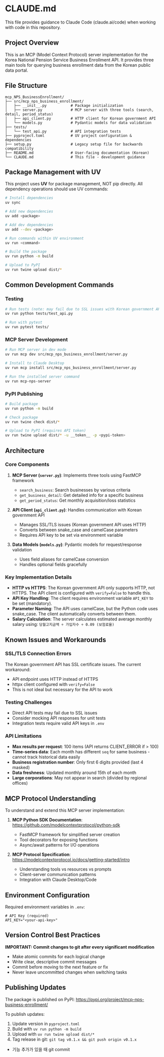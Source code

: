 # CLAUDE.md

This file provides guidance to Claude Code (claude.ai/code) when working with code in this repository.

## Project Overview

This is an MCP (Model Context Protocol) server implementation for the Korea National Pension Service Business Enrollment API. It provides three main tools for querying business enrollment data from the Korean public data portal.

## File Structure

```
mcp_NPS_BusinessEnrollment/
├── src/mcp_nps_business_enrollment/
│   ├── __init__.py           # Package initialization
│   ├── server.py             # MCP server with three tools (search, detail, period_status)
│   ├── api_client.py         # HTTP client for Korean government API
│   └── models.py             # Pydantic models for data validation
├── tests/
│   └── test_api.py           # API integration tests
├── pyproject.toml            # UV project configuration & dependencies
├── setup.py                  # Legacy setup file for backwards compatibility
├── README.md                 # User-facing documentation (Korean)
└── CLAUDE.md                 # This file - development guidance
```

## Package Management with UV

This project uses **UV** for package management, NOT pip directly. All dependency operations should use UV commands:

```bash
# Install dependencies
uv sync

# Add new dependencies
uv add <package>

# Add dev dependencies
uv add --dev <package>

# Run commands within UV environment
uv run <command>

# Build the package
uv run python -m build

# Upload to PyPI
uv run twine upload dist/*
```

## Common Development Commands

### Testing
```bash
# Run tests (note: may fail due to SSL issues with Korean government API)
uv run python tests/test_api.py

# Run with pytest
uv run pytest tests/
```

### MCP Server Development
```bash
# Run MCP server in dev mode
uv run mcp dev src/mcp_nps_business_enrollment/server.py

# Install to Claude Desktop
uv run mcp install src/mcp_nps_business_enrollment/server.py

# Run the installed server command
uv run mcp-nps-server
```

### PyPI Publishing
```bash
# Build package
uv run python -m build

# Check package
uv run twine check dist/*

# Upload to PyPI (requires API token)
uv run twine upload dist/* -u __token__ -p <pypi-token>
```

## Architecture

### Core Components

1. **MCP Server (`server.py`)**: Implements three tools using FastMCP framework
   - `search_business`: Search businesses by various criteria
   - `get_business_detail`: Get detailed info for a specific business
   - `get_period_status`: Get monthly acquisition/loss statistics

2. **API Client (`api_client.py`)**: Handles communication with Korean government API
   - Manages SSL/TLS issues (Korean government API uses HTTP)
   - Converts between snake_case and camelCase parameters
   - Requires API key to be set via environment variable

3. **Data Models (`models.py`)**: Pydantic models for request/response validation
   - Uses field aliases for camelCase conversion
   - Handles optional fields gracefully

### Key Implementation Details

- **HTTP vs HTTPS**: The Korean government API only supports HTTP, not HTTPS. The API client is configured with `verify=False` to handle this.
- **API Key Handling**: The client requires environment variable `API_KEY` to be set (mandatory).
- **Parameter Naming**: The API uses camelCase, but the Python code uses snake_case. The client automatically converts between them.
- **Salary Calculation**: The server calculates estimated average monthly salary using: `당월고지금액 ÷ 가입자수 ÷ 0.09 (보험료율)`

## Known Issues and Workarounds

### SSL/TLS Connection Errors
The Korean government API has SSL certificate issues. The current workaround:
- API endpoint uses HTTP instead of HTTPS
- httpx client configured with `verify=False`
- This is not ideal but necessary for the API to work

### Testing Challenges
- Direct API tests may fail due to SSL issues
- Consider mocking API responses for unit tests
- Integration tests require valid API keys in `.env`

### API Limitations
- **Max results per request**: 100 items (API returns CLIENT_ERROR if > 100)
- **Time-series data**: Each month has different `seq` for same business - cannot track historical data easily
- **Business registration number**: Only first 6 digits provided (last 4 masked)
- **Data freshness**: Updated monthly around 15th of each month
- **Large corporations**: May not appear in search (divided by regional offices)

## MCP Protocol Understanding

To understand and extend this MCP server implementation:

1. **MCP Python SDK Documentation**: https://github.com/modelcontextprotocol/python-sdk
   - FastMCP framework for simplified server creation
   - Tool decorators for exposing functions
   - Async/await patterns for I/O operations

2. **MCP Protocol Specification**: https://modelcontextprotocol.io/docs/getting-started/intro
   - Understanding tools vs resources vs prompts
   - Client-server communication patterns
   - Integration with Claude Desktop/Code

## Environment Configuration

Required environment variables in `.env`:
```
# API Key (required)
API_KEY="<your-api-key>"
```

## Version Control Best Practices

**IMPORTANT: Commit changes to git after every significant modification**
- Make atomic commits for each logical change
- Write clear, descriptive commit messages
- Commit before moving to the next feature or fix
- Never leave uncommitted changes when switching tasks

## Publishing Updates

The package is published on PyPI: https://pypi.org/project/mcp-nps-business-enrollment/

To publish updates:
1. Update version in `pyproject.toml`
2. Build with `uv run python -m build`
3. Upload with `uv run twine upload dist/*`
4. Tag release in git: `git tag v0.1.x && git push origin v0.1.x`
- 기능 추가가 있을 때 git commit